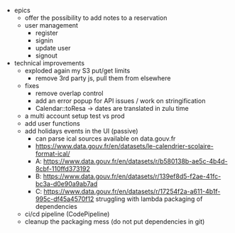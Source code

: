 * epics
    * offer the possibility to add notes to a reservation
    * user management
        * register
        * signin
        * update user
        * signout
* technical improvements
    * exploded again my S3 put/get limits
        * remove 3rd party js, pull them from elsewhere
    * fixes
        * remove overlap control
        * add an error popup for API issues / work on stringification
        * Calendar::toResa -> dates are translated in zulu time
    * a multi account setup test vs prod
    * add user functions
    * add holidays events in the UI (passive)
        * can parse ical sources available on data.gouv.fr
        * https://www.data.gouv.fr/en/datasets/le-calendrier-scolaire-format-ical/
        * A: https://www.data.gouv.fr/en/datasets/r/b580138b-ae5c-4b4d-8cbf-110ffd373192
        * B: https://www.data.gouv.fr/en/datasets/r/139ef8d5-f2ae-41fc-bc3a-d0e90a9ab7ad
        * C: https://www.data.gouv.fr/en/datasets/r/17254f2a-a611-4b1f-995c-df45a4570f12
        struggling with lambda packaging of dependencies
    * ci/cd pipeline (CodePipeline)
    * cleanup the packaging mess (do not put dependencies in git)
